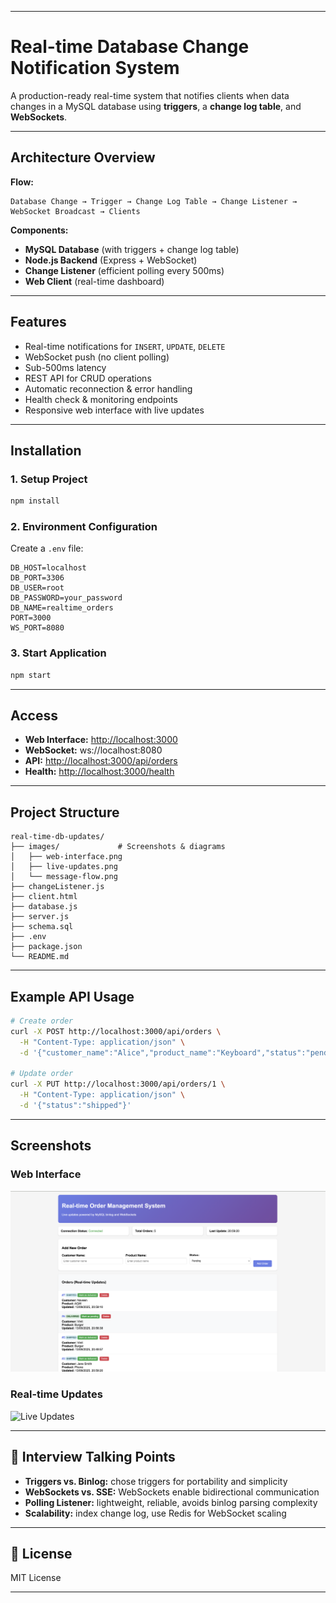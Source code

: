 
---

# Real-time Database Change Notification System

A production-ready real-time system that notifies clients when data changes in a MySQL database using **triggers**, a **change log table**, and **WebSockets**.

---

## Architecture Overview

**Flow:**

```
Database Change → Trigger → Change Log Table → Change Listener → WebSocket Broadcast → Clients
```

**Components:**

* **MySQL Database** (with triggers + change log table)
* **Node.js Backend** (Express + WebSocket)
* **Change Listener** (efficient polling every 500ms)
* **Web Client** (real-time dashboard)

---

##  Features

* Real-time notifications for `INSERT`, `UPDATE`, `DELETE`
* WebSocket push (no client polling)
* Sub-500ms latency
* REST API for CRUD operations
* Automatic reconnection & error handling
* Health check & monitoring endpoints
* Responsive web interface with live updates

---

##  Installation

### 1. Setup Project

```bash
npm install
```

### 2. Environment Configuration

Create a `.env` file:

```env
DB_HOST=localhost
DB_PORT=3306
DB_USER=root
DB_PASSWORD=your_password
DB_NAME=realtime_orders
PORT=3000
WS_PORT=8080
```

### 3. Start Application

```bash
npm start
```

---

##  Access

* **Web Interface:** [http://localhost:3000](http://localhost:3000)
* **WebSocket:** ws\://localhost:8080
* **API:** [http://localhost:3000/api/orders](http://localhost:3000/api/orders)
* **Health:** [http://localhost:3000/health](http://localhost:3000/health)

---

##  Project Structure

```
real-time-db-updates/
├── images/             # Screenshots & diagrams
│   ├── web-interface.png
│   ├── live-updates.png
│   └── message-flow.png
├── changeListener.js
├── client.html
├── database.js
├── server.js
├── schema.sql
├── .env
├── package.json
└── README.md
```

---

##  Example API Usage

```bash
# Create order
curl -X POST http://localhost:3000/api/orders \
  -H "Content-Type: application/json" \
  -d '{"customer_name":"Alice","product_name":"Keyboard","status":"pending"}'

# Update order
curl -X PUT http://localhost:3000/api/orders/1 \
  -H "Content-Type: application/json" \
  -d '{"status":"shipped"}'
```

---

##  Screenshots

### Web Interface

![Web Interface](./images/web-interface.png)

### Real-time Updates

![Live Updates](./images/live-updates.png)


---

## 🎯 Interview Talking Points

* **Triggers vs. Binlog:** chose triggers for portability and simplicity
* **WebSockets vs. SSE:** WebSockets enable bidirectional communication
* **Polling Listener:** lightweight, reliable, avoids binlog parsing complexity
* **Scalability:** index change log, use Redis for WebSocket scaling

---

## 📄 License

MIT License

---

